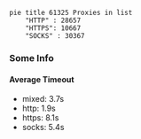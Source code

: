 
```mermaid
pie title 61325 Proxies in list
    "HTTP" : 28657
    "HTTPS": 10667
    "SOCKS" : 30367
```

### Some Info
#### Average Timeout

- mixed: 3.7s
- http: 1.9s
- https: 8.1s
- socks: 5.4s